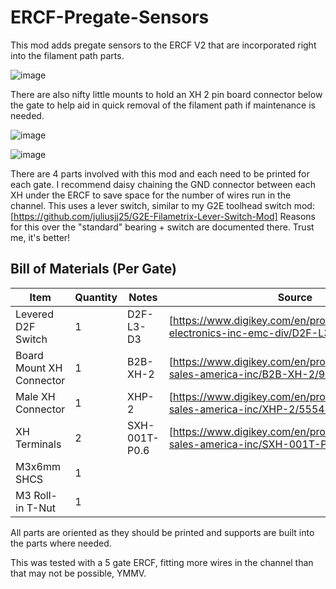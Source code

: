 # ERCF-Pregate-Sensors

This mod adds pregate sensors to the ERCF V2 that are incorporated right into the filament path parts. 

![image](https://github.com/juliusjj25/ERCF-Pregate-Sensors/assets/118471600/bbdb6755-35dd-410e-bb5e-a3d932e86dfc)

There are also nifty little mounts to hold an XH 2 pin board connector below the gate to help aid in quick removal of the filament path if maintenance is needed. 

![image](https://github.com/juliusjj25/ERCF-Pregate-Sensors/assets/118471600/0ae9d9a2-1584-46cb-bfb0-7e9efcfab5b4)

![image](https://github.com/juliusjj25/ERCF-Pregate-Sensors/assets/118471600/a5977b3d-ab2e-4c6b-9ccd-1bd33e6e6ea4)

There are 4 parts involved with this mod and each need to be printed for each gate. I recommend daisy chaining the GND connector between each XH under the ERCF to save space for the number of wires run in the channel. This uses a lever switch, similar to my G2E toolhead switch mod: [https://github.com/juliusjj25/G2E-Filametrix-Lever-Switch-Mod] Reasons for this over the "standard" bearing + switch are documented there. Trust me, it's better!

## Bill of Materials (Per Gate)
| Item                      | Quantity | Notes                                      | Source                                                              |
| ------------------------- | -------- | ---------------- | --------------------------------------------------------------------------------------------- |
| Levered D2F Switch        | 1        | D2F-L3-D3        | [https://www.digikey.com/en/products/detail/omron-electronics-inc-emc-div/D2F-L3-D3/6071977]  |
| Board Mount XH Connector  | 1        | B2B-XH-2         | [https://www.digikey.com/en/products/detail/jst-sales-america-inc/B2B-XH-2/9960900]           |
| Male XH Connector         | 1        | XHP-2            | [https://www.digikey.com/en/products/detail/jst-sales-america-inc/XHP-2/555485]               |
| XH Terminals              | 2        | SXH-001T-P0.6    | [https://www.digikey.com/en/products/detail/jst-sales-america-inc/SXH-001T-P0-6/527371]       |
| M3x6mm SHCS               | 1        |                  |                                                                                               |
| M3 Roll-in T-Nut          | 1        |                  |                                                                                               |

All parts are oriented as they should be printed and supports are built into the parts where needed. 

This was tested with a 5 gate ERCF, fitting more wires in the channel than that may not be possible, YMMV.

